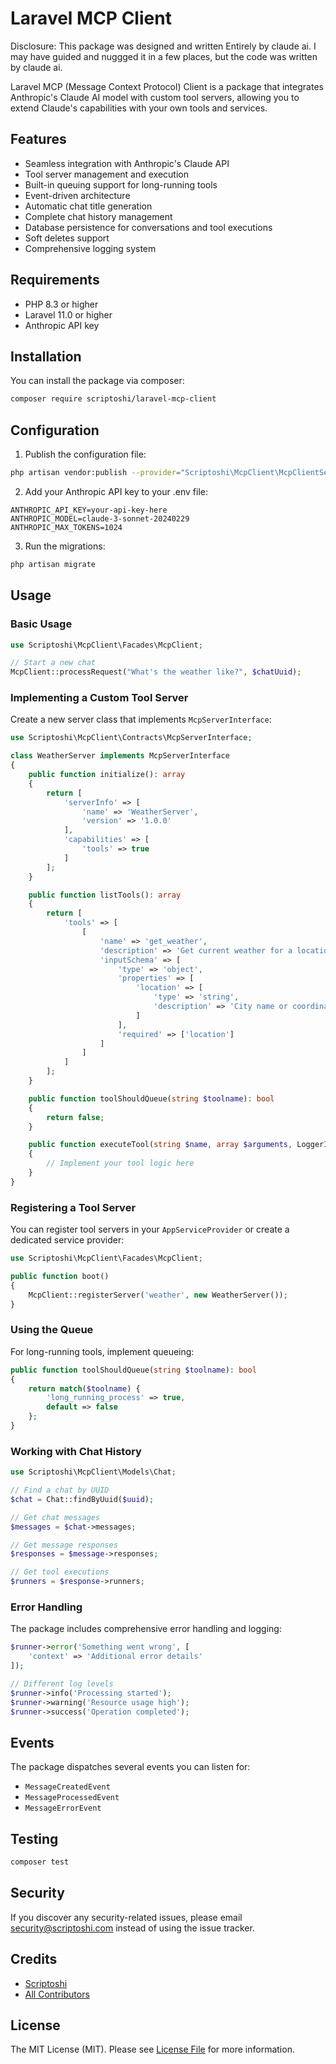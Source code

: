 # Laravel MCP Client

Disclosure: This package was designed and written Entirely by claude ai. I may have guided and nuggged it in a few places, but the code was written by claude ai.

Laravel MCP (Message Context Protocol) Client is a package that integrates Anthropic's Claude AI model with custom tool servers, allowing you to extend Claude's capabilities with your own tools and services.

## Features

-   Seamless integration with Anthropic's Claude API
-   Tool server management and execution
-   Built-in queuing support for long-running tools
-   Event-driven architecture
-   Automatic chat title generation
-   Complete chat history management
-   Database persistence for conversations and tool executions
-   Soft deletes support
-   Comprehensive logging system

## Requirements

-   PHP 8.3 or higher
-   Laravel 11.0 or higher
-   Anthropic API key

## Installation

You can install the package via composer:

```bash
composer require scriptoshi/laravel-mcp-client
```

## Configuration

1. Publish the configuration file:

```bash
php artisan vendor:publish --provider="Scriptoshi\McpClient\McpClientServiceProvider"
```

2. Add your Anthropic API key to your .env file:

```env
ANTHROPIC_API_KEY=your-api-key-here
ANTHROPIC_MODEL=claude-3-sonnet-20240229
ANTHROPIC_MAX_TOKENS=1024
```

3. Run the migrations:

```bash
php artisan migrate
```

## Usage

### Basic Usage

```php
use Scriptoshi\McpClient\Facades\McpClient;

// Start a new chat
McpClient::processRequest("What's the weather like?", $chatUuid);
```

### Implementing a Custom Tool Server

Create a new server class that implements `McpServerInterface`:

```php
use Scriptoshi\McpClient\Contracts\McpServerInterface;

class WeatherServer implements McpServerInterface
{
    public function initialize(): array
    {
        return [
            'serverInfo' => [
                'name' => 'WeatherServer',
                'version' => '1.0.0'
            ],
            'capabilities' => [
                'tools' => true
            ]
        ];
    }

    public function listTools(): array
    {
        return [
            'tools' => [
                [
                    'name' => 'get_weather',
                    'description' => 'Get current weather for a location',
                    'inputSchema' => [
                        'type' => 'object',
                        'properties' => [
                            'location' => [
                                'type' => 'string',
                                'description' => 'City name or coordinates'
                            ]
                        ],
                        'required' => ['location']
                    ]
                ]
            ]
        ];
    }

    public function toolShouldQueue(string $toolname): bool
    {
        return false;
    }

    public function executeTool(string $name, array $arguments, LoggerInterface $logger): array
    {
        // Implement your tool logic here
    }
}
```

### Registering a Tool Server

You can register tool servers in your `AppServiceProvider` or create a dedicated service provider:

```php
use Scriptoshi\McpClient\Facades\McpClient;

public function boot()
{
    McpClient::registerServer('weather', new WeatherServer());
}
```

### Using the Queue

For long-running tools, implement queueing:

```php
public function toolShouldQueue(string $toolname): bool
{
    return match($toolname) {
        'long_running_process' => true,
        default => false
    };
}
```

### Working with Chat History

```php
use Scriptoshi\McpClient\Models\Chat;

// Find a chat by UUID
$chat = Chat::findByUuid($uuid);

// Get chat messages
$messages = $chat->messages;

// Get message responses
$responses = $message->responses;

// Get tool executions
$runners = $response->runners;
```

### Error Handling

The package includes comprehensive error handling and logging:

```php
$runner->error('Something went wrong', [
    'context' => 'Additional error details'
]);

// Different log levels
$runner->info('Processing started');
$runner->warning('Resource usage high');
$runner->success('Operation completed');
```

## Events

The package dispatches several events you can listen for:

-   `MessageCreatedEvent`
-   `MessageProcessedEvent`
-   `MessageErrorEvent`

## Testing

```bash
composer test
```

## Security

If you discover any security-related issues, please email security@scriptoshi.com instead of using the issue tracker.

## Credits

-   [Scriptoshi](https://github.com/scriptoshi)
-   [All Contributors](../../contributors)

## License

The MIT License (MIT). Please see [License File](LICENSE.md) for more information.
